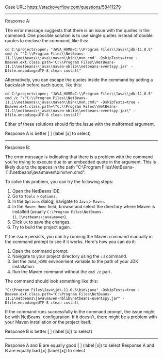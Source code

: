 Case URL: https://stackoverflow.com/questions/58411279

------
Response A:

The error message suggests that there is an issue with the quotes in the command. One possible solution is to use single quotes instead of double quotes to enclose the command, like this:

```
cd C:\projects\open; "JAVA_HOME=C:\\Program Files\\Java\\jdk-11.0.5" cmd /c "'C:\\Program Files\\NetBeans-11.1\\netbeans\\java\\maven\\bin\\mvn.cmd' -DskipTests=true -Dmaven.ext.class.path='C:\\Program Files\\NetBeans-11.1\\netbeans\\java\\maven-nblib\\netbeans-eventspy.jar' -Dfile.encoding=UTF-8 clean install"
```

Alternatively, you can escape the quotes inside the command by adding a backslash before each quote, like this:

```
cd C:\projects\open; "JAVA_HOME=C:\\Program Files\\Java\\jdk-11.0.5" cmd /c "\"C:\\Program Files\\NetBeans-11.1\\netbeans\\java\\maven\\bin\\mvn.cmd\" -DskipTests=true -Dmaven.ext.class.path=\"C:\\Program Files\\NetBeans-11.1\\netbeans\\java\\maven-nblib\\netbeans-eventspy.jar\" -Dfile.encoding=UTF-8 clean install"
```

Either of these solutions should fix the issue with the malformed argument.

Response A is better [ ] (label [x] to select)

-------
Response B:



The error message is indicating that there is a problem with the command you're trying to execute due to an embedded quote in the argument. This is likely due to the spaces in the path "C:\Program Files\NetBeans-11.1\netbeans\java\maven\bin\mvn.cmd".

To solve this problem, you can try the following steps:

1. Open the NetBeans IDE.
2. Go to `Tools` > `Options`.
3. In the `Options` dialog, navigate to `Java` > `Maven`.
4. In the `Maven Home` field, browse and select the directory where Maven is installed (usually `C:\Program Files\NetBeans-11.1\netbeans\java\maven`).
5. Click `OK` to save the changes.
6. Try to build the project again.

If the issue persists, you can try running the Maven command manually in the command prompt to see if it works. Here's how you can do it:

1. Open the command prompt.
2. Navigate to your project directory using the `cd` command.
3. Set the `JAVA_HOME` environment variable to the path of your JDK installation.
4. Run the Maven command without the `cmd /c` part.

The command should look something like this:

```
"C:\Program Files\Java\jdk-11.0.5\bin\java" -DskipTests=true -Dmaven.ext.class.path="C:\Program Files\NetBeans-11.1\netbeans\java\maven-nblib\netbeans-eventspy.jar" -Dfile.encoding=UTF-8 clean install
```

If the command runs successfully in the command prompt, the issue might be with NetBeans' configuration. If it doesn't, there might be a problem with your Maven installation or the project itself.

Response B is better [ ] (label [x]) to select)

-------

Response A and B are equally good [ ] (label [x]) to select
Response A and B are equally bad [x] (label [x]) to select
